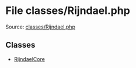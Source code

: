 File classes/Rijndael.php
=========

Source: [classes/Rijndael.php](https://github.com/PrestaShop/PrestaShop/blob/1.6.1.2/classes/Rijndael.php)


Classes
-------

* [RijndaelCore](class.RijndaelCore.md)

